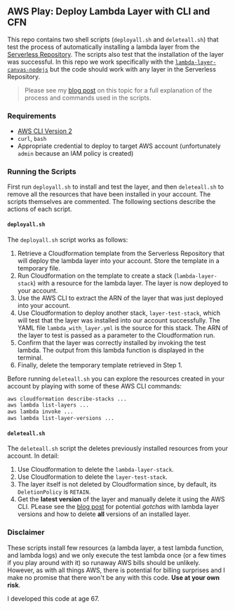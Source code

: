 ## AWS Play: Deploy Lambda Layer with CLI and CFN

This repo contains two shell scripts (`deployall.sh` and `deleteall.sh`) that test the process of automatically installing a lambda layer from the [Serverless Repository](https://aws.amazon.com/serverless/serverlessrepo/). The scripts also test that the installation of the layer was successful. In this repo we work specifically with the [`lambda-layer-canvas-nodejs`](https://serverlessrepo.aws.amazon.com/applications/us-east-1/990551184979/lambda-layer-canvas-nodejs) but the code should work with any layer in the Serverless Repository.

> Please see my [blog post]() on this topic for a full explanation of the process and commands used in the scripts.

### Requirements

- [AWS CLI Version 2](https://docs.aws.amazon.com/cli/latest/userguide/getting-started-install.html)
- `curl`, `bash`
- Appropriate credential to deploy to target AWS account (unfortunately `admin` because an IAM policy is created)

### Running the Scripts

First run `deployall.sh` to install and test the layer, and then `deleteall.sh` to remove all the resources that have been installed in your account. The scripts themselves are commented. The following sections describe the actions of each script.

#### `deployall.sh`

The `deployall.sh` script works as follows:

1. Retrieve a Cloudformation template from the Serverless Repository that will deploy the lambda layer into your account. Store the template in a temporary file.
1. Run Cloudformation on the template to create a stack (`lambda-layer-stack`) with a resource for the lambda layer. The layer is now deployed to your account.
1. Use the AWS CLI to extract the ARN of the layer that was just deployed into your account.
1. Use Cloudformation to deploy another stack, `layer-test-stack`, which will test that the layer was installed into our account successfully. The YAML file `lambda_with_layer.yml` is the source for this stack. The ARN of the layer to test is passed as a parameter to the Cloudformation run.
1. Confirm that the layer was correctly installed by invoking the test lambda. The output from this lambda function is displayed in the terminal.
1. Finally, delete the temporary template retrieved in Step 1.

Before running `deleteall.sh` you can explore the resources created in your account by playing with some of these AWS CLI commands:

```sh
aws cloudformation describe-stacks ...
aws lambda list-layers ...
aws lambda invoke ...
aws lambda list-layer-versions ...
```

#### `deleteall.sh`

The `deleteall.sh` script the deletes previously installed resources from your account. In detail:

1. Use Cloudformation to delete the `lambda-layer-stack`.
1. Use Cloudformation to delete the `layer-test-stack`.
1. The layer itself is not deleted by Cloudformation since, by default, its `DeletionPolicy` is `RETAIN`.
1. Get the **latest version** of the layer and manually delete it using the AWS CLI. PLease see the [blog post]() for potential _gotchas_ with lambda layer versions and how to delete **all** versions of an installed layer.

### Disclaimer

These scripts install few resources (a lambda layer, a test lambda function, and lambda logs) and we only execute the test lambda once (or a few times if you play around with it) so runaway AWS bills should be unlikely. However, as with all things AWS, there is potential for billing surprises and I make no promise that there won't be any with this code. **Use at your own risk**.

I developed this code at age 67.
